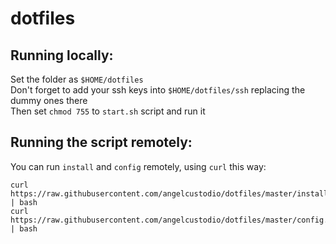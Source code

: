 # dotfiles

## Running locally:

Set the folder as `$HOME/dotfiles`<br />
Don't forget to add your ssh keys into `$HOME/dotfiles/ssh` replacing the dummy ones there<br />
Then set `chmod 755` to `start.sh` script and run it

## Running the script remotely:

You can run `install` and `config` remotely, using `curl` this way:

```
curl https://raw.githubusercontent.com/angelcustodio/dotfiles/master/install.sh | bash
curl https://raw.githubusercontent.com/angelcustodio/dotfiles/master/config.sh | bash
```
